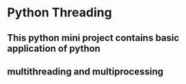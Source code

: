 # Python Threading

## This python mini project contains basic application of python
## multithreading and multiprocessing
